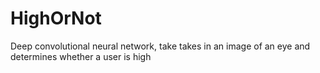 # HighOrNot
Deep convolutional neural network, take takes in an image of an eye and determines whether a user is high
